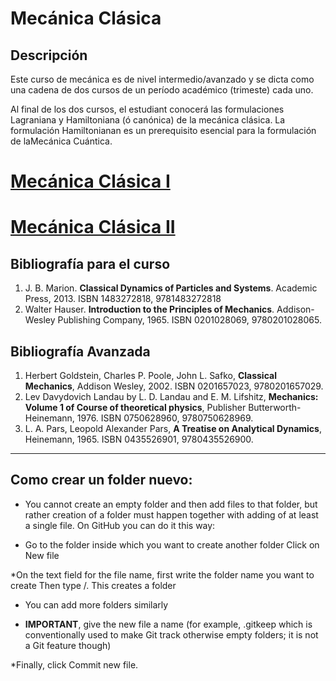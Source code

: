 # Mecánica Clásica

## Descripción

Este curso de mecánica es de nivel intermedio/avanzado y se dicta como una cadena de dos cursos de un 
período académico (trimeste) cada uno.

Al final de los dos cursos, el estudiant conocerá las formulaciones Lagraniana y Hamiltoniana (ó canónica) de la mecánica clásica. 
La formulación Hamiltonianan es un prerequisito esencial para la formulación de laMecánica Cuántica.


# [Mecánica Clásica I](MC-1/Mec_1.md) 


# [Mecánica Clásica II](MC_2/Mec_2.md)
   

## Bibliografía para el curso

1. J. B. Marion. **Classical Dynamics of Particles and Systems**. Academic Press, 2013. ISBN	1483272818, 9781483272818 
2. Walter Hauser. **Introduction to the Principles of Mechanics**. Addison-Wesley Publishing Company, 1965. ISBN	0201028069, 9780201028065.

## Bibliografía Avanzada

1. Herbert Goldstein, Charles P. Poole, John L. Safko, **Classical Mechanics**, Addison Wesley, 2002.
ISBN	0201657023, 9780201657029.
2. Lev Davydovich Landau by L. D. Landau and E. M. Lifshitz, **Mechanics: Volume 1 of Course of theoretical physics**, 
Publisher	Butterworth-Heinemann, 1976. ISBN	0750628960, 9780750628969.
3. L. A. Pars, Leopold Alexander Pars, **A Treatise on Analytical Dynamics**, Heinemann, 1965. ISBN	0435526901, 9780435526900.


---------------------------------------------------------------

## Como crear un folder nuevo:

* You cannot create an empty folder and then add files to that folder, but rather creation of a folder must happen together with adding of at least a single file. On GitHub you can do it this way:

* Go to the folder inside which you want to create another folder
Click on New file

*On the text field for the file name, first write the folder name you want to create
Then type /. This creates a folder

* You can add more folders similarly

* **IMPORTANT**, give the new file a name (for example, .gitkeep which is conventionally used to make Git track otherwise empty folders; it is not a Git feature though)

*Finally, click Commit new file.






